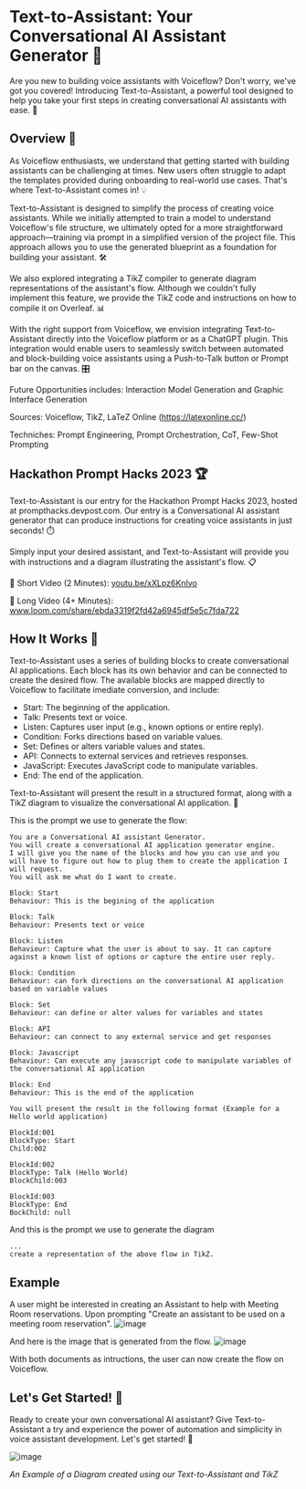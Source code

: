 # Text-to-Assistant: Your Conversational AI Assistant Generator 🤖
Are you new to building voice assistants with Voiceflow? Don't worry, we've got you covered! Introducing Text-to-Assistant, a powerful tool designed to help you take your first steps in creating conversational AI assistants with ease. 🚀

## Overview 📝
As Voiceflow enthusiasts, we understand that getting started with building assistants can be challenging at times. New users often struggle to adapt the templates provided during onboarding to real-world use cases. That's where Text-to-Assistant comes in! 💡

Text-to-Assistant is designed to simplify the process of creating voice assistants. While we initially attempted to train a model to understand Voiceflow's file structure, we ultimately opted for a more straightforward approach—training via prompt in a simplified version of the project file. This approach allows you to use the generated blueprint as a foundation for building your assistant. 🛠️

We also explored integrating a TikZ compiler to generate diagram representations of the assistant's flow. Although we couldn't fully implement this feature, we provide the TikZ code and instructions on how to compile it on Overleaf. 📊

With the right support from Voiceflow, we envision integrating Text-to-Assistant directly into the Voiceflow platform or as a ChatGPT plugin. This integration would enable users to seamlessly switch between automated and block-building voice assistants using a Push-to-Talk button or Prompt bar on the canvas. 🎛️

Future Opportunities includes: Interaction Model Generation and Graphic Interface Generation

Sources: Voiceflow, TikZ, LaTeZ Online (https://latexonline.cc/)

Techniches: Prompt Engineering, Prompt Orchestration, CoT, Few-Shot Prompting

## Hackathon Prompt Hacks 2023 🏆
Text-to-Assistant is our entry for the Hackathon Prompt Hacks 2023, hosted at prompthacks.devpost.com. Our entry is a Conversational AI assistant generator that can produce instructions for creating voice assistants in just seconds! ⏱️

Simply input your desired assistant, and Text-to-Assistant will provide you with instructions and a diagram illustrating the assistant's flow. 📋

🎥 Short Video (2 Minutes): [youtu.be/xXLpz6KnIyo](https://www.youtube.com/watch?v=xXLpz6KnIyo)

🎥 Long Video (4+ Minutes): www.loom.com/share/ebda3319f2fd42a6945df5e5c7fda722

## How It Works 🧩
Text-to-Assistant uses a series of building blocks to create conversational AI applications. Each block has its own behavior and can be connected to create the desired flow. The available blocks are mapped directly to Voiceflow to facilitate imediate conversion, and include:

* Start: The beginning of the application.
* Talk: Presents text or voice.
* Listen: Captures user input (e.g., known options or entire reply).
* Condition: Forks directions based on variable values.
* Set: Defines or alters variable values and states.
* API: Connects to external services and retrieves responses.
* JavaScript: Executes JavaScript code to manipulate variables.
* End: The end of the application.

Text-to-Assistant will present the result in a structured format, along with a TikZ diagram to visualize the conversational AI application. 📐

This is the prompt we use to generate the flow:
```
You are a Conversational AI assistant Generator. 
You will create a conversational AI application generator engine. 
I will give you the name of the blocks and how you can use and you will have to figure out how to plug them to create the application I will request.
You will ask me what do I want to create.

Block: Start
Behaviour: This is the begining of the application

Block: Talk
Behaviour: Presents text or voice

Block: Listen
Behaviour: Capture what the user is about to say. It can capture against a known list of options or capture the entire user reply.

Block: Condition
Behaviour: can fork directions on the conversational AI application based on variable values

Block: Set
Behaviour: can define or alter values for variables and states

Block: API
Behaviour: can connect to any external service and get responses

Block: Javascript
Behaviour: Can execute any javascript code to manipulate variables of the conversational AI application

Block: End
Behaviour: This is the end of the application

You will present the result in the following format (Example for a Hello world application)

BlockId:001
BlockType: Start
Child:002

BlockId:002
BlockType: Talk (Hello World)
BlockChild:003

BlockId:003
BlockType: End
BockChild: null
```
And this is the prompt we use to generate the diagram

```
...
create a representation of the above flow in TikZ.
```

## Example ##
A user might be interested in creating an Assistant to help with Meeting Room reservations. Upon prompting "Create an assistant to be used on a meeting room reservation".
![image](https://user-images.githubusercontent.com/61599659/235350097-fdf4e04b-02a5-40bc-b3cb-12a97d0cbfa0.png)

And here is the image that is generated from the flow.
![image](https://user-images.githubusercontent.com/61599659/235350107-440da14a-3aaa-4626-b5b8-17f24e8c54a2.png)

With both documents as intructions, the user can now create the flow on Voiceflow.

## Let's Get Started! 🎉
Ready to create your own conversational AI assistant? Give Text-to-Assistant a try and experience the power of automation and simplicity in voice assistant development. Let's get started! 🌟

![image](https://user-images.githubusercontent.com/61599659/235348296-8fa4bb11-6fb9-46d6-9c06-59748bd69160.png)

*An Example of a Diagram created using our Text-to-Assistant and TikZ*




